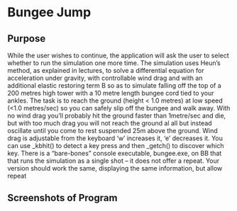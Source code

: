 # Bungee Jump

## Purpose
While the user wishes to continue, the application will ask the user to select whether to run
the simulation one more time. The simulation uses Heun’s method, as explained in lectures, to solve a
differential equation for acceleration under gravity, with controllable wind drag and with an additional
elastic restoring term B so as to simulate falling off the top of a 200 metres high tower with a 10 metre
length bungee cord tied to your ankles. The task is to reach the ground (height < 1.0 metres) at low speed
(<1.0 metres/sec) so you can safely slip off the bungee and walk away. With no wind drag you’ll probably
hit the ground faster than 1metre/sec and die, but with too much drag you will not reach the ground al all
but instead oscillate until you come to rest suspended 25m above the ground. Wind drag is adjustable
from the keyboard ‘w’ increases it, ‘e’ decreases it. You can use _kbhit() to detect a key press and then
_getch() to discover which key.
There is a “bare-bones” console executable, bungee.exe, on BB that that runs the simulation as a single
shot – it does not offer a repeat. Your version should work the same, displaying the same information, but
allow repeat

## Screenshots of Program
